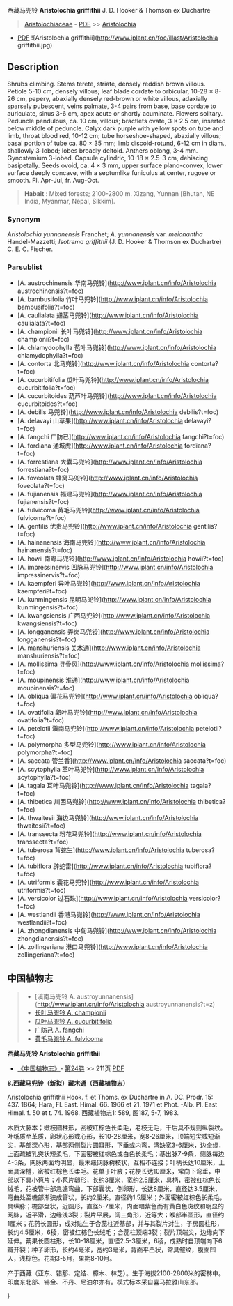 西藏马兜铃 **Aristolochia griffithii** J. D. Hooker & Thomson ex Duchartre

> [Aristolochiaceae](http://www.iplant.cn/info/Aristolochiaceae?t=foc) - [PDF](http://www.iplant.cn/foc/pdf/Aristolochiaceae.pdf) >> [Aristolochia](http://www.iplant.cn/info/Aristolochia?t=foc)
 - [PDF](http://www.iplant.cn/foc/pdf/Aristolochia.pdf)
![Aristolochia griffithii](http://www.iplant.cn/foc/illast/Aristolochia griffithii.jpg)

## Description

Shrubs climbing. Stems terete, striate, densely reddish brown villous. Petiole 5-10 cm, densely villous; leaf blade cordate to orbicular, 10-28 × 8-26 cm, papery, abaxially densely red-brown or white villous, adaxially sparsely pubescent, veins palmate, 3-4 pairs from base, base cordate to auriculate, sinus 3-6 cm, apex acute or shortly acuminate. Flowers solitary. Peduncle pendulous, ca. 10 cm, villous; bractlets ovate, 3 × 2.5 cm, inserted below middle of peduncle. Calyx dark purple with yellow spots on tube and limb, throat blood red, 10-12 cm; tube horseshoe-shaped, abaxially villous; basal portion of tube ca. 80 × 35 mm; limb discoid-rotund, 6-12 cm in diam., shallowly 3-lobed; lobes broadly deltoid. Anthers oblong, 3-4 mm. Gynostemium 3-lobed. Capsule cylindric, 10-18 × 2.5-3 cm, dehiscing basipetally. Seeds ovoid, ca. 4 × 3 mm, upper surface plano-convex, lower surface deeply concave, with a septumlike funiculus at center, rugose or smooth. Fl. Apr-Jul, fr. Aug-Oct.

> **Habait** : 
> Mixed forests; 2100-2800 m. Xizang, Yunnan [Bhutan, NE India, Myanmar, Nepal, Sikkim].

### Synonym
*Aristolochia* *yunnanensis* Franchet; *A*. *yunnanensis* var. *meionantha* Handel-Mazzetti; *Isotrema* *griffithii* (J. D. Hooker & Thomson ex Duchartre) C. E. C. Fischer.

### Parsublist

* [A.  austrochinensis  华南马兜铃](http://www.iplant.cn/info/Aristolochia austrochinensis?t=foc)
* [A.  bambusifolia  竹叶马兜铃](http://www.iplant.cn/info/Aristolochia bambusifolia?t=foc)
* [A.  caulialata  翅茎马兜铃](http://www.iplant.cn/info/Aristolochia caulialata?t=foc)
* [A.  championii  长叶马兜铃](http://www.iplant.cn/info/Aristolochia championii?t=foc)
* [A.  chlamydophylla  苞叶马兜铃](http://www.iplant.cn/info/Aristolochia chlamydophylla?t=foc)
* [A.  contorta  北马兜铃](http://www.iplant.cn/info/Aristolochia contorta?t=foc)
* [A.  cucurbitifolia  瓜叶马兜铃](http://www.iplant.cn/info/Aristolochia cucurbitifolia?t=foc)
* [A.  cucurbitoides  葫芦叶马兜铃](http://www.iplant.cn/info/Aristolochia cucurbitoides?t=foc)
* [A.  debilis  马兜铃](http://www.iplant.cn/info/Aristolochia debilis?t=foc)
* [A.  delavayi  山草果](http://www.iplant.cn/info/Aristolochia delavayi?t=foc)
* [A.  fangchi  广防已](http://www.iplant.cn/info/Aristolochia fangchi?t=foc)
* [A.  fordiana  通城虎](http://www.iplant.cn/info/Aristolochia fordiana?t=foc)
* [A.  forrestiana  大囊马兜铃](http://www.iplant.cn/info/Aristolochia forrestiana?t=foc)
* [A.  foveolata  蜂窝马兜铃](http://www.iplant.cn/info/Aristolochia foveolata?t=foc)
* [A.  fujianensis  福建马兜铃](http://www.iplant.cn/info/Aristolochia fujianensis?t=foc)
* [A.  fulvicoma  黄毛马兜铃](http://www.iplant.cn/info/Aristolochia fulvicoma?t=foc)
* [A.  gentilis  优贵马兜铃](http://www.iplant.cn/info/Aristolochia gentilis?t=foc)
* [A.  hainanensis  海南马兜铃](http://www.iplant.cn/info/Aristolochia hainanensis?t=foc)
* [A.  howii  南粤马兜铃](http://www.iplant.cn/info/Aristolochia howii?t=foc)
* [A.  impressinervis  凹脉马兜铃](http://www.iplant.cn/info/Aristolochia impressinervis?t=foc)
* [A.  kaempferi  异叶马兜铃](http://www.iplant.cn/info/Aristolochia kaempferi?t=foc)
* [A.  kunmingensis  昆明马兜铃](http://www.iplant.cn/info/Aristolochia kunmingensis?t=foc)
* [A.  kwangsiensis  广西马兜铃](http://www.iplant.cn/info/Aristolochia kwangsiensis?t=foc)
* [A.  longganensis  弄岗马兜铃](http://www.iplant.cn/info/Aristolochia longganensis?t=foc)
* [A.  manshuriensis  关木通](http://www.iplant.cn/info/Aristolochia manshuriensis?t=foc)
* [A.  mollissima  寻骨风](http://www.iplant.cn/info/Aristolochia mollissima?t=foc)
* [A.  moupinensis  淮通](http://www.iplant.cn/info/Aristolochia moupinensis?t=foc)
* [A.  obliqua  偏花马兜铃](http://www.iplant.cn/info/Aristolochia obliqua?t=foc)
* [A.  ovatifolia  卵叶马兜铃](http://www.iplant.cn/info/Aristolochia ovatifolia?t=foc)
* [A.  petelotii  滇南马兜铃](http://www.iplant.cn/info/Aristolochia petelotii?t=foc)
* [A.  polymorpha  多型马兜铃](http://www.iplant.cn/info/Aristolochia polymorpha?t=foc)
* [A.  saccata  管兰香](http://www.iplant.cn/info/Aristolochia saccata?t=foc)
* [A.  scytophylla  革叶马兜铃](http://www.iplant.cn/info/Aristolochia scytophylla?t=foc)
* [A.  tagala  耳叶马兜铃](http://www.iplant.cn/info/Aristolochia tagala?t=foc)
* [A.  thibetica  川西马兜铃](http://www.iplant.cn/info/Aristolochia thibetica?t=foc)
* [A.  thwaitesii  海边马兜铃](http://www.iplant.cn/info/Aristolochia thwaitesii?t=foc)
* [A.  transsecta  粉花马兜铃](http://www.iplant.cn/info/Aristolochia transsecta?t=foc)
* [A.  tuberosa  背蛇生](http://www.iplant.cn/info/Aristolochia tuberosa?t=foc)
* [A.  tubiflora  辟蛇雷](http://www.iplant.cn/info/Aristolochia tubiflora?t=foc)
* [A.  utriformis  囊花马兜铃](http://www.iplant.cn/info/Aristolochia utriformis?t=foc)
* [A.  versicolor  过石珠](http://www.iplant.cn/info/Aristolochia versicolor?t=foc)
* [A.  westlandii  香港马兜铃](http://www.iplant.cn/info/Aristolochia westlandii?t=foc)
* [A.  zhongdianensis  中甸马兜铃](http://www.iplant.cn/info/Aristolochia zhongdianensis?t=foc)
* [A.  zollingeriana  港口马兜铃](http://www.iplant.cn/info/Aristolochia zollingeriana?t=foc)

## 中国植物志

> * [滇南马兜铃  A.  austroyunnanensis](http://www.iplant.cn/info/Aristolochia austroyunnanensis?t=z)
> * [长叶马兜铃  A.  championii](Aristolochia-championii-长叶马兜铃.md)
> * [瓜叶马兜铃  A.  cucurbitifolia](Aristolochia-cucurbitifolia-瓜叶马兜铃.md)
> * [广防己  A.  fangchi](Aristolochia-fangchi-广防已.md)
> * [黄毛马兜铃  A.  fulvicoma](Aristolochia-fulvicoma-黄毛马兜铃.md)

**西藏马兜铃 Aristolochia griffithii**

* [《中国植物志》](http://www.iplant.cn/frps)- [第24卷](http://www.iplant.cn/frps/vol/24) >> 211页 [PDF](http://www.iplant.cn/frps/pdf/24/211c.pdf)

**8.西藏马兜铃（新拟）藏木通（西藏植物志）**

Aristolochia griffithii Hook. f. et Thoms. ex Duchartre in A. DC. Prodr. 15: 437. 1864; Hara, Fl. East. Himal. 66. 1966 et 21. 1971 et Phot. -Alb. Pl. East Himal. f. 50 et t. 74. 1968. 西藏植物志1: 589, 图187, 5-7, 1983.

木质大藤本；嫩枝圆柱形，密被红棕色长柔毛，老枝无毛，干后具不规则纵裂纹。叶纸质至革质，卵状心形或心形，长10-28厘米，宽8-26厘米，顶端短尖或短渐尖，基部深心形，基部两侧裂片圆耳形，下垂或内弯，湾缺宽3-6厘米，边全缘，上面疏被乳突状短柔毛，下面密被红棕色或白色长柔毛；基出脉7-9条，侧脉每边4-5条，网脉两面均明显，最末级网脉树枝状，互相不连接；叶柄长达10厘米，上面具深槽，密被红棕色长柔毛。花单于叶腋；花梗长达10厘米，常向下弯垂，中部以下具小苞片；小苞片卵形，长约3厘米，宽约2.5厘米，具柄，密被红棕色长绒毛，花被管中部急遽弯曲，下部囊状，倒卵形，长达8厘米，直径达3.5厘米，弯曲处至檐部渐狭成管状，长约2厘米，直径约1.5厘米；外面密被红棕色长柔毛，具纵脉；檐部盘状，近圆形，直径5-7厘米，内面暗紫色而有黄白色斑纹和明显的网脉，近平滑，边缘浅3裂；裂片平展，阔三角形，近等大；喉部半圆形，直径约1厘米；花药长圆形，成对贴生于合蕊柱近基部，并与其裂片对生，子房圆柱形，长约4.5厘米，6稜，密被红棕色长绒毛；合蕊柱顶端3裂；裂片顶端尖，边缘向下延伸。蒴果长圆柱形，长10-18厘米，直径2.5-3厘米，6稜，成熟时自顶端向下6瓣开裂；种子卵形，长约4毫米，宽约3毫米，背面平凸状，常具皱纹，腹面凹入，浅棕色。花期3-5月，果期8-10月。

产于西藏（亚东、错那、定结、樟木、林芝）。生于海拔2100-2800米的密林中。印度东北部、锡金、不丹、尼泊尔亦有。模式标本采自喜马拉雅山东部。

}